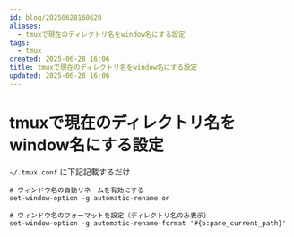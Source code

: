 ```yaml
---
id: blog/20250628160620
aliases:
  - tmuxで現在のディレクトリ名をwindow名にする設定
tags:
  - tmux
created: 2025-06-28 16:06
title: tmuxで現在のディレクトリ名をwindow名にする設定
updated: 2025-06-28 16:06
---
```


# tmuxで現在のディレクトリ名をwindow名にする設定

`~/.tmux.conf` に下記記載するだけ

```
# ウィンドウ名の自動リネームを有効にする
set-window-option -g automatic-rename on

# ウィンドウ名のフォーマットを設定（ディレクトリ名のみ表示）
set-window-option -g automatic-rename-format '#{b:pane_current_path}'
```

